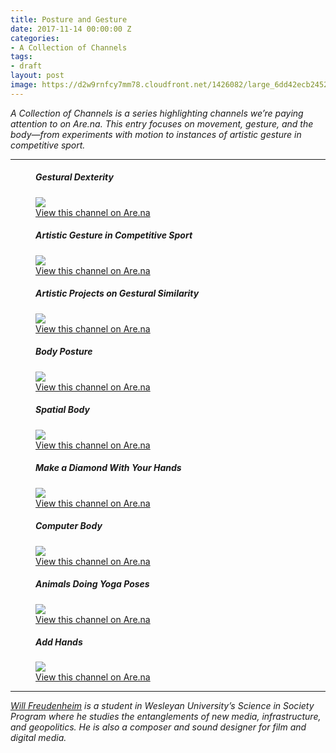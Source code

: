 ```yaml
---
title: Posture and Gesture
date: 2017-11-14 00:00:00 Z
categories:
- A Collection of Channels
tags:
- draft
layout: post
image: https://d2w9rnfcy7mm78.cloudfront.net/1426082/large_6dd42ecb2452958570885991f7d207dc.jpg
---
```


_A Collection of Channels is a series highlighting channels we’re paying attention to on Are.na. This entry focuses on movement, gesture, and the body—from experiments with motion to instances of artistic gesture in competitive sport._

---

<figure>
  <h5>Gestural Dexterity</h5>
  <img src="https://d2w9rnfcy7mm78.cloudfront.net/1426081/large_0cb5a1a969cde3e7b104b27deab29fcf.jpg">
  <figcaption>
    <a href="https://www.are.na/sanna-helena-b/gestural-dexterity">View this channel on Are.na</a>
  </figcaption>
</figure>

<figure>
  <h5>Artistic Gesture in Competitive Sport</h5>
  <img src="https://d2w9rnfcy7mm78.cloudfront.net/1426079/large_b124e518ff6715dac91db3a855ac5c36.jpg">
  <figcaption>
    <a href="https://www.are.na/john-michael-boling/artistic-gesture-in-competitive-sport">View this channel on Are.na</a>
  </figcaption>
</figure>

<figure>
  <h5>Artistic Projects on Gestural Similarity</h5>
  <img src="https://d2w9rnfcy7mm78.cloudfront.net/1426075/large_18c426946fc0276346beccba313c5433.jpg">
  <figcaption>
    <a href="https://www.are.na/carson-salter/artistic-projects-on-gestural-similarity">View this channel on Are.na</a>
  </figcaption>
</figure>

<figure>
  <h5>Body Posture</h5>
  <img src="https://d2w9rnfcy7mm78.cloudfront.net/1426091/large_d2a756f186573e7587aeeb66c17dd822.png">
  <figcaption>
    <a href="https://www.are.na/atma-arnaud-milliquet/body-posture">View this channel on Are.na</a>
  </figcaption>
</figure>

<figure>
  <h5>Spatial Body</h5>
  <img src="https://d2w9rnfcy7mm78.cloudfront.net/1426078/large_b71f266101fb50ce4792236c36777745.jpg">
  <figcaption>
    <a href="https://www.are.na/ultimape/not-the-bees">View this channel on Are.na</a>
  </figcaption>
</figure>

<figure>
  <h5>Make a Diamond With Your Hands</h5>
  <img src="https://d2w9rnfcy7mm78.cloudfront.net/1426082/large_6dd42ecb2452958570885991f7d207dc.jpg">
  <figcaption>
    <a href="https://www.are.na/carson-salter/make-a-diamond-with-your-hands">View this channel on Are.na</a>
  </figcaption>
</figure>

<figure>
  <h5>Computer Body</h5>
  <img src="https://d2w9rnfcy7mm78.cloudfront.net/1426076/large_536b4da90076d06b0a277f61b4463da2.jpg">
  <figcaption>
    <a href="https://www.are.na/krystal-south/computer-body">View this channel on Are.na</a>
  </figcaption>
</figure>

<figure>
  <h5>Animals Doing Yoga Poses</h5>
  <img src="https://d2w9rnfcy7mm78.cloudfront.net/1426077/original_3e13ab6f488c5cd239a9dd473d4c65cf.jpg">
  <figcaption>
    <a href="https://www.are.na/michelle-ishikawa/animals-doing-yoga-poses">View this channel on Are.na</a>
  </figcaption>
</figure>

<figure>
  <h5>Add Hands</h5>
  <img src="https://d2w9rnfcy7mm78.cloudfront.net/1426080/large_4a8a9a0cbde91c7adee1479c5c421c1b.jpg">
  <figcaption>
    <a href="https://www.are.na/darri-lorenzen/add-hands">View this channel on Are.na</a>
  </figcaption>
</figure>
 
---

_[Will Freudenheim](https://www.are.na/will-freudenheim) is a student in Wesleyan University’s Science in Society Program where he studies the entanglements of new media, infrastructure, and geopolitics. He is also a composer and sound designer for film and digital media._